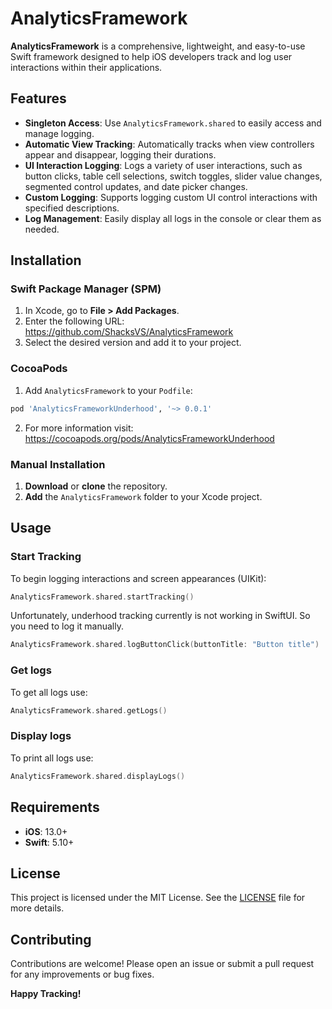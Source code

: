 # AnalyticsFramework

**AnalyticsFramework** is a comprehensive, lightweight, and easy-to-use Swift framework designed to help iOS developers track and log user interactions within their applications.

## Features
- **Singleton Access**: Use `AnalyticsFramework.shared` to easily access and manage logging.
- **Automatic View Tracking**: Automatically tracks when view controllers appear and disappear, logging their durations.
- **UI Interaction Logging**: Logs a variety of user interactions, such as button clicks, table cell selections, switch toggles, slider value changes, segmented control updates, and date picker changes.
- **Custom Logging**: Supports logging custom UI control interactions with specified descriptions.
- **Log Management**: Easily display all logs in the console or clear them as needed.

## Installation

### Swift Package Manager (SPM)
1. In Xcode, go to **File > Add Packages**.
2. Enter the following URL: https://github.com/ShacksVS/AnalyticsFramework
3. Select the desired version and add it to your project.

### CocoaPods
1. Add `AnalyticsFramework` to your `Podfile`:
```ruby
pod 'AnalyticsFrameworkUnderhood', '~> 0.0.1'
```
2. For more information visit: https://cocoapods.org/pods/AnalyticsFrameworkUnderhood
   
### Manual Installation
1. **Download** or **clone** the repository.
2. **Add** the `AnalyticsFramework` folder to your Xcode project.

## Usage

### Start Tracking
To begin logging interactions and screen appearances (UIKit):
```swift
AnalyticsFramework.shared.startTracking()
```

Unfortunately, underhood tracking currently is not working in SwiftUI. So you need to log it manually.
```swift
AnalyticsFramework.shared.logButtonClick(buttonTitle: "Button title")
```

### Get logs
To get all logs use:
```swift
AnalyticsFramework.shared.getLogs()
```

### Display logs
To print all logs use:
```swift
AnalyticsFramework.shared.displayLogs()
```

## Requirements
- **iOS**: 13.0+
- **Swift**: 5.10+

## License
This project is licensed under the MIT License. See the [LICENSE](LICENSE) file for more details.

## Contributing
Contributions are welcome! Please open an issue or submit a pull request for any improvements or bug fixes.


**Happy Tracking!**
